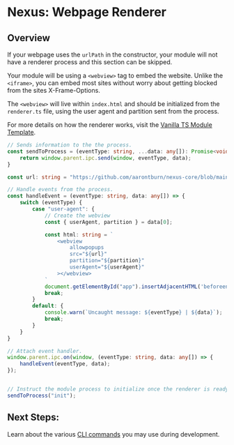 # Nexus: Webpage Renderer

## Overview
If your webpage uses the `urlPath` in the constructor, your module will not have a renderer process and this section can be skipped.



Your module will be using a `<webview>` tag to embed the website. Unlike the `<iframe>`, you can embed most sites without worry about getting blocked from the sites X-Frame-Options.

The `<webview>` will live within `index.html` and should be initialized from the `renderer.ts` file, using the user agent and partition sent from the process.


For more details on how the renderer works, visit the [Vanilla TS Module Template](../vanilla/2%20VanillaRenderer.md).


```typescript
// Sends information to the the process.
const sendToProcess = (eventType: string, ...data: any[]): Promise<void> => {
    return window.parent.ipc.send(window, eventType, data);
}

const url: string = "https://github.com/aarontburn/nexus-core/blob/main/docs/getting_started/Introduction.md#Nexus";

// Handle events from the process.
const handleEvent = (eventType: string, data: any[]) => {
    switch (eventType) {
        case "user-agent": {
            // Create the webview
            const { userAgent, partition } = data[0];

            const html: string = `
                <webview 
                    allowpopups 
                    src="${url}"
                    partition="${partition}" 
                    userAgent="${userAgent}"
                ></webview>
            `
            document.getElementById("app").insertAdjacentHTML('beforeend', html);
            break;
        }
        default: {
            console.warn(`Uncaught message: ${eventType} | ${data}`);
            break;
        }
    }
}

// Attach event handler.
window.parent.ipc.on(window, (eventType: string, data: any[]) => {
    handleEvent(eventType, data);
});


// Instruct the module process to initialize once the renderer is ready.
sendToProcess("init");
```



## Next Steps:
Learn about the various [CLI commands](./4%20WebpageCommands.md) you may use during development.

